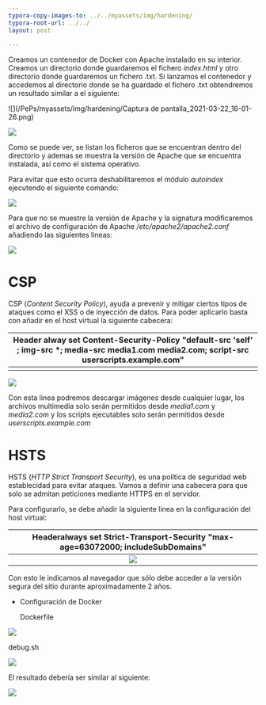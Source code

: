 ```yaml
---
typora-copy-images-to: ../../myassets/img/hardening/
typora-root-url: ../../
layout: post

---
```




Creamos un contenedor de Docker con Apache instalado en su interior. Creamos un directorio donde guardaremos el fichero *index.html* y otro directorio donde guardaremos un fichero .txt. Si lanzamos el contenedor y accedemos al directorio donde se ha guardado el fichero .txt obtendremos un resultado similar a el siguiente:

![](/PePs/myassets/img/hardening/Captura de pantalla_2021-03-22_16-01-26.png)

![](/PePs/myassets/img/hardening/5.png)

Como se puede ver, se listan los ficheros que se encuentran dentro del directorio y ademas se muestra la versión de Apache que se encuentra instalada, así como el sistema operativo. 



Para evitar que esto ocurra deshabilitaremos el módulo *autoindex* ejecutendo el siguiente comando:

![](/PePs/myassets/img/hardening/6.png)



Para que no se muestre la versión de Apache y la signatura modificaremos el archivo de configuración de Apache */etc/apache2/apache2.conf* añadiendo las siguientes lineas:

![](/PePs/myassets/img/hardening/9.png)





# **CSP**

CSP (*Content Security Policy*), ayuda a prevenir y mitigar ciertos tipos de ataques como el XSS o de inyección de datos. Para poder aplicarlo basta con añadir en el host virtual la siguiente cabecera:

| Header alway set Content-Security-Policy "default-src 'self' ; img-src *; media-src media1.com media2.com; script-src userscripts.example.com" |
| :----------------------------------------------------------: |
|                                                              |

![](/PePs/myassets/img/hardening/1.png)

Con esta linea podremos descargar imágenes desde cualquier lugar, los archivos multimedia solo serán permitidos desde *media1.com* y *media2.com* y los scripts ejecutables solo serán permitidos desde *userscripts.example.com*





# **HSTS**

HSTS (*HTTP Strict Transport Security*), es una política de seguridad web establecidad para evitar ataques. Vamos a definir una cabecera para que solo se admitan peticiones mediante HTTPS en el servidor. 

Para configurarlo, se debe añadir la siguiente linea en la configuración del host virtual:

| Headeralways set Strict-Transport-Security "max-age=63072000; includeSubDomains" |
| :----------------------------------------------------------: |
|           ![](/PePs/myassets/img/hardening/12.png)           |

Con esto le indicamos al navegador que sólo debe acceder a la versión segura del sitio durante aproximadamente 2 años.



- Configuración de Docker

  Dockerfile

![](/PePs/myassets/img/hardening/10.png)

debug.sh

![](/PePs/myassets/img/hardening/11.png)



El resultado debería ser similar al siguiente:

![](/PePs/myassets/img/hardening/14.png)



